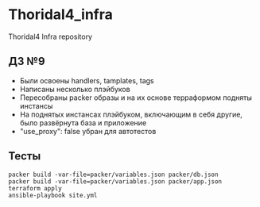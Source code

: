 # Thoridal4_infra
Thoridal4 Infra repository

## ДЗ №9

- Были освоены handlers, tamplates, tags
- Написаны несколько плэйбуков
- Пересобраны packer образы и на их основе терраформом подняты инстансы
- На поднятых инстансах плэйбуком, включающим в себя другие, было развёрнута база и приложение
- "use_proxy": false убран для автотестов
## Тесты

```
packer build -var-file=packer/variables.json packer/db.json
packer build -var-file=packer/variables.json packer/app.json
terraform apply
ansible-playbook site.yml

```
